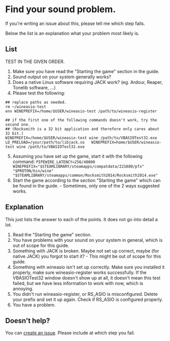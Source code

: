 # Find your sound problem.

If you're writing an issue about this, please tell me which step fails.

Below the list is an explanation what your problem most likely is.

## List

TEST IN THE GIVEN ORDER.

1. Make sure you have read the "Starting the game" section in the guide.
2. Sound output on your system generally works?
3. Does a native Linux software requiring JACK work? (eg. Ardour, Reaper, Tonelib software, ...)
4. Please test the following:

```
## replace paths as needed.
rm ~/wineasio-test
env WINEPREFIX=/home/$USER/wineasio-test /path/to/wineasio-register

## if the first one of the following commands doesn't work, try the second one.
## (Rocksmith is a 32 bit application and therefore only cares about 32 bit.)
WINEPREFIX=/home/$USER/wineasio-test wine /path/to/VBASIOTest32.exe
LD_PRELOAD=/your/path/to/libjack.so   WINEPREFIX=home/$USER/wineasio-test wine /path/to/VBASIOTest32.exe
```

5. Assuming you have set up the game, start it with the following command: `PIPEWIRE_LATENCY=256/48000 WINEPREFIX="$STEAMLIBRARY/steamapps/compatdata/221680/pfx" "$PROTON/bin/wine" "$STEAMLIBRARY/steamapps/common/Rocksmith2014/Rocksmith2014.exe"`
6. Start the game according to the section "Starting the game" which can be found in the guide. - Sometimes, only one of the 2 ways suggested works.

## Explanation

This just lists the answer to each of the points. It does not go into detail a lot.

1. Read the "Starting the game" section.
2. You have problems with your sound on your system in general, which is out of scope for this guide.
3. Something with JACK is broken. Maybe not set up correct, maybe (for native JACK) you forgot to start it? - This might be out of scope for this guide.
4. Something with wineasio isn't set up correctly. Make sure you installed it properly, make sure wineasio-register works successfully. If the VBASIOTest32 window doesn't show up at all, it doesn't mean this test failed, but we have less information to work with now, which is annoying.
5. You didn't run wineasio-register, or RS_ASIO is misconfigured. Delete your prefix and set it up again. Check if RS_ASIO is configured properly.
6. You have a problem.

## Doesn't help?

You can [create an issue](https://github.com/theNizo/linux_rocksmith/issues/new?assignees=&labels=help+wanted&projects=&template=help-needed.md&title=). Please include at which step you fail.
